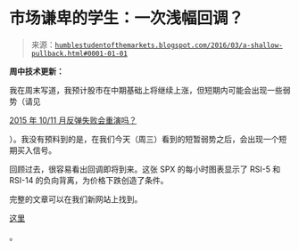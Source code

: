 <!--yml

分类：未分类

日期：2024-05-18 03:08:26

-->

# 市场谦卑的学生：一次浅幅回调？

> 来源：[`humblestudentofthemarkets.blogspot.com/2016/03/a-shallow-pullback.html#0001-01-01`](https://humblestudentofthemarkets.blogspot.com/2016/03/a-shallow-pullback.html#0001-01-01)

**周中技术更新：**

我在周末写道，我预计股市在中期基础上将继续上涨，但短期内可能会出现一些弱势（请见

[2015 年 10/11 月反弹失败会重演吗？](https://humblestudentofthemarkets.com/2016/03/20/a-repeat-of-the-failed-octnov-rally-of-2015/)

）。我没有预料到的是，在我们今天（周三）看到的短暂弱势之后，会出现一个短期买入信号。

回顾过去，很容易看出回调即将到来。这张 SPX 的每小时图表显示了 RSI-5 和 RSI-14 的负向背离，为价格下跌创造了条件。

完整的文章可以在我们新网站上找到。

[这里](https://humblestudentofthemarkets.com/2016/03/23/a-shallow-pullback/)

。
